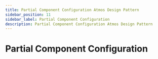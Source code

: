 ```yaml
---
title: Partial Component Configuration Atmos Design Pattern
sidebar_position: 11
sidebar_label: Partial Component Configuration
description: Partial Component Configuration Atmos Design Pattern
---
```


# Partial Component Configuration
